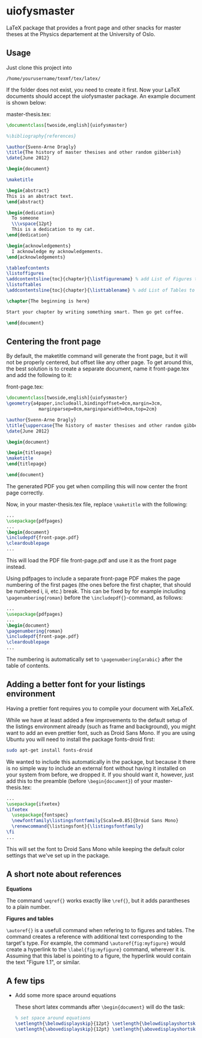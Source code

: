 uiofysmaster
============

LaTeX package that provides a front page and other snacks for master theses at the Physics departement at the University of Oslo.

Usage
-----

Just clone this project into

    /home/yourusername/texmf/tex/latex/

If the folder does not exist, you need to create it first. Now your LaTeX documents should accept the uiofysmaster package. An example document is shown below:

master-thesis.tex:
```latex
\documentclass[twoside,english]{uiofysmaster}

%\bibliography{references}

\author{Svenn-Arne Dragly}
\title{The history of master thesises and other random gibberish}
\date{June 2012}

\begin{document}

\maketitle

\begin{abstract}
This is an abstract text.
\end{abstract}

\begin{dedication}
  To someone
  \\\vspace{12pt}
  This is a dedication to my cat.
\end{dedication}

\begin{acknowledgements}
  I acknowledge my acknowledgements.
\end{acknowledgements}

\tableofcontents
\listoffigures
\addcontentsline{toc}{chapter}{\listfigurename} % add List of Figures to Contents 
\listoftables
\addcontentsline{toc}{chapter}{\listtablename} % add List of Tables to Contents

\chapter{The beginning is here}

Start your chapter by writing something smart. Then go get coffee.

\end{document}
```

Centering the front page
------------------------
By default, the maketitle command will generate the front page, but it will not be properly centered, but offset like any other page. To get around this, the best solution is to create a separate document, name it front-page.tex and add the following to it:

front-page.tex:
```latex
\documentclass[twoside,english]{uiofysmaster}
\geometry{a4paper,includeall,bindingoffset=0cm,margin=3cm,
            marginparsep=0cm,marginparwidth=0cm,top=2cm}

\author{Svenn-Arne Dragly}
\title{\uppercase{The history of master thesises and other random gibberish}}
\date{June 2012}

\begin{document}

\begin{titlepage}
\maketitle
\end{titlepage}

\end{document}
```

The generated PDF you get when compiling this will now center the front page correctly.

Now, in your master-thesis.tex file, replace `\maketitle` with the following:


```latex
...
\usepackage{pdfpages}
...
\begin{document}
\includepdf{front-page.pdf}
\cleardoublepage
...
```

This will load the PDF file front-page.pdf and use it as the front page instead.

Using pdfpages to include a separate front-page PDF makes the page numbering of the first pages (the ones before the first chapter, that should be numbered i, ii, etc.) break. This can be fixed by for example including `\pagenumbering{roman}` before the `\includepdf{}`-command, as follows:

```latex
...
\usepackage{pdfpages}
...
\begin{document}
\pagenumbering{roman}
\includepdf{front-page.pdf}
\cleardoublepage
...
```

The numbering is automatically set to `\pagenumbering{arabic}` after the table of contents.

Adding a better font for your listings environment
--------------------------------------------------

Having a prettier font requires you to compile your document with XeLaTeX.

While we have at least added a few improvements to the default setup of the listings environment already (such as frame and background), you might want to add an even prettier font, such as Droid Sans Mono. 
If you are using Ubuntu you will need to install the package fonts-droid first:
```bash
sudo apt-get install fonts-droid
```
We wanted to include this automatically in the package, but because it there is no simple way to include an external font without having it installed on your system from before, we dropped it. If you should want it, however, just add this to the preamble (before `\begin{document}`) of your master-thesis.tex:

```latex
...
\usepackage{ifxetex}
\ifxetex
  \usepackage{fontspec}
  \newfontfamily\listingsfontfamily[Scale=0.85]{Droid Sans Mono}
  \renewcommand{\listingsfont}{\listingsfontfamily}
\fi
...
```
This will set the font to Droid Sans Mono while keeping the default color settings that we've set up in the package.

A short note about references
-----------------------------

**Equations**

The command `\eqref{}` works exactly like `\ref{}`, but it adds parantheses to a plain number.

**Figures and tables**

`\autoref{}` is a usefull command when refering to to figures and tables. The command creates a reference with additional text
corresponding to the target's type. For example, the command `\autoref{fig:myfigure}` would create a hyperlink to the 
`\label{fig:myfigure}` command, wherever it is. Assuming that this label is pointing to a figure, the hyperlink would
contain the text "Figure 1.1", or similar.

A few tips
----------

* Add some more space around equations

   These short latex commands after `\begin{document}` will do the task:
   ```latex
   % set space around equations
   \setlength{\belowdisplayskip}{12pt} \setlength{\belowdisplayshortskip}{12pt}
   \setlength{\abovedisplayskip}{12pt} \setlength{\abovedisplayshortskip}{12pt}
   ```

